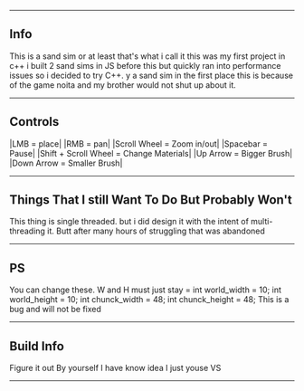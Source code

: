_________________________________________________
Info
-------------------------------------------------
This is a sand sim or at least that's what i call 
it this was my first project in c++ i built 2 sand sims 
in JS before this but quickly ran into performance issues
so i decided to try C++. y a sand sim in the first place
this is because of the game noita and my brother would not
shut up about it. 
_________________________________________________
Controls
-------------------------------------------------
|LMB = place| 
|RMB = pan|
|Scroll Wheel = Zoom in/out|
|Spacebar = Pause|
|Shift + Scroll Wheel = Change Materials|
|Up Arrow = Bigger Brush|
|Down Arrow = Smaller Brush|
_________________________________________________
Things That I still Want To Do But Probably Won't
-------------------------------------------------
This thing is single threaded. but i did design
it with the intent of multi-threading it. Butt after
many hours of struggling that was abandoned
_________________________________________________
PS
-------------------------------------------------
You can change these. W and H must just stay =
int world_width = 10;
int world_height = 10;
int chunck_width = 48;
int chunck_height = 48;
This is a bug and will not be fixed
_________________________________________________
Build Info
-------------------------------------------------
Figure it out By yourself I have know idea I just youse VS
_________________________________________________
